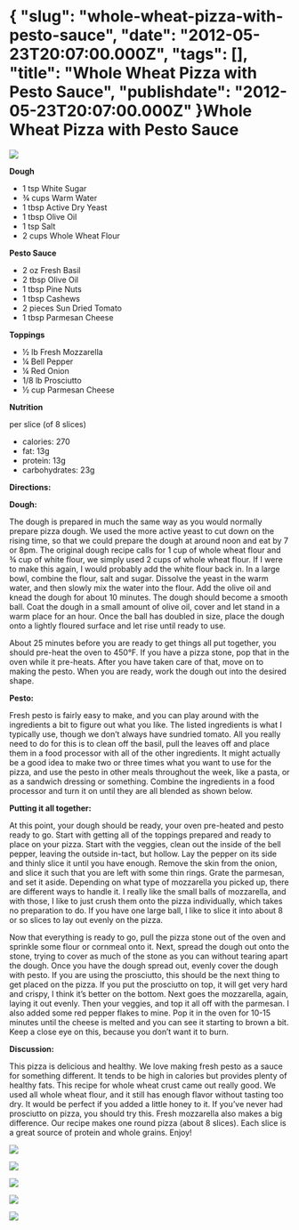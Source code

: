 {
    "slug": "whole-wheat-pizza-with-pesto-sauce",
    "date": "2012-05-23T20:07:00.000Z",
    "tags": [],
    "title": "Whole Wheat Pizza with Pesto Sauce",
    "publishdate": "2012-05-23T20:07:00.000Z"
}Whole Wheat Pizza with Pesto Sauce
==================================




![](http://files.feigdev.com/fodbot/pizza/4.png)

<div id="ingredients-nutrition">

<div id="ingredients-nutrition-col">

**Dough**

-   1 tsp White Sugar
-   ¾ cups Warm Water
-   1 tbsp Active Dry Yeast
-   1 tbsp Olive Oil
-   1 tsp Salt
-   2 cups Whole Wheat Flour

</div>

<div id="ingredients-nutrition-col">

**Pesto Sauce**

-   2 oz Fresh Basil
-   2 tbsp Olive Oil
-   1 tbsp Pine Nuts
-   1 tbsp Cashews
-   2 pieces Sun Dried Tomato
-   1 tbsp Parmesan Cheese

**Toppings**

-   ½ lb Fresh Mozzarella
-   ¼ Bell Pepper
-   ¼ Red Onion
-   1/8 lb Prosciutto
-   ½ cup Parmesan Cheese

</div>

<div id="ingredients-nutrition-col">

**Nutrition**

per slice (of 8 slices)

-   calories: 270
-   fat: 13g
-   protein: 13g
-   carbohydrates: 23g

</div>

</div>

**Directions:**

**Dough:**

The dough is prepared in much the same way as you would normally prepare
pizza dough. We used the more active yeast to cut down on the rising
time, so that we could prepare the dough at around noon and eat by 7 or
8pm. The original dough recipe calls for 1 cup of whole wheat flour and
¾ cup of white flour, we simply used 2 cups of whole wheat flour. If I
were to make this again, I would probably add the white flour back in.
In a large bowl, combine the flour, salt and sugar. Dissolve the yeast
in the warm water, and then slowly mix the water into the flour. Add the
olive oil and knead the dough for about 10 minutes. The dough should
become a smooth ball. Coat the dough in a small amount of olive oil,
cover and let stand in a warm place for an hour. Once the ball has
doubled in size, place the dough onto a lightly floured surface and let
rise until ready to use.

About 25 minutes before you are ready to get things all put together,
you should pre-heat the oven to 450°F. If you have a pizza stone, pop
that in the oven while it pre-heats. After you have taken care of that,
move on to making the pesto. When you are ready, work the dough out into
the desired shape.

**Pesto:**

Fresh pesto is fairly easy to make, and you can play around with the
ingredients a bit to figure out what you like. The listed ingredients is
what I typically use, though we don’t always have sundried tomato. All
you really need to do for this is to clean off the basil, pull the
leaves off and place them in a food processor with all of the other
ingredients. It might actually be a good idea to make two or three times
what you want to use for the pizza, and use the pesto in other meals
throughout the week, like a pasta, or as a sandwich dressing or
something. Combine the ingredients in a food processor and turn it on
until they are all blended as shown below.

**Putting it all together:**

At this point, your dough should be ready, your oven pre-heated and
pesto ready to go. Start with getting all of the toppings prepared and
ready to place on your pizza. Start with the veggies, clean out the
inside of the bell pepper, leaving the outside in-tact, but hollow. Lay
the pepper on its side and thinly slice it until you have enough. Remove
the skin from the onion, and slice it such that you are left with some
thin rings. Grate the parmesan, and set it aside. Depending on what type
of mozzarella you picked up, there are different ways to handle it. I
really like the small balls of mozzarella, and with those, I like to
just crush them onto the pizza individually, which takes no preparation
to do. If you have one large ball, I like to slice it into about 8 or so
slices to lay out evenly on the pizza.

Now that everything is ready to go, pull the pizza stone out of the oven
and sprinkle some flour or cornmeal onto it. Next, spread the dough out
onto the stone, trying to cover as much of the stone as you can without
tearing apart the dough. Once you have the dough spread out, evenly
cover the dough with pesto. If you are using the prosciutto, this should
be the next thing to get placed on the pizza. If you put the prosciutto
on top, it will get very hard and crispy, I think it’s better on the
bottom. Next goes the mozzarella, again, laying it out evenly. Then your
veggies, and top it all off with the parmesan. I also added some red
pepper flakes to mine. Pop it in the oven for 10-15 minutes until the
cheese is melted and you can see it starting to brown a bit. Keep a
close eye on this, because you don’t want it to burn.

**Discussion:**

This pizza is delicious and healthy. We love making fresh pesto as a
sauce for something different. It tends to be high in calories but
provides plenty of healthy fats. This recipe for whole wheat crust came
out really good. We used all whole wheat flour, and it still has enough
flavor without tasting too dry. It would be perfect if you added a
little honey to it. If you’ve never had prosciutto on pizza, you should
try this. Fresh mozzarella also makes a big difference. Our recipe makes
one round pizza (about 8 slices). Each slice is a great source of
protein and whole grains. Enjoy!

![](http://files.feigdev.com/fodbot/pizza/1.png)

![](http://files.feigdev.com/fodbot/pizza/2.png)

![](http://files.feigdev.com/fodbot/pizza/3.png)

![](http://files.feigdev.com/fodbot/pizza/4.png)

![](http://files.feigdev.com/fodbot/pizza/5.png)

